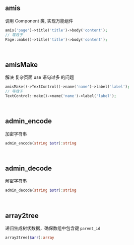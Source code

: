 ## amis

调用 Component 类, 实现万能组件

```php
amis('page')->title('title')->body('content');
// 等效于
Page::make()->title('title')->body('content');
```
<br>

## amisMake

解决 复杂页面 use 语句过多 的问题

```php
amisMake()->TextControl()->name('name')->label('label');
// 等效于
TextControl::make()->name('name')->label('label');
```
<br>

## admin_encode

加密字符串

```php
admin_encode(string $str):string
```
<br>

## admin_decode

解密字符串

```php
admin_decode(string $str):string
```
<br>

## array2tree

递归生成树状数据，确保数组中包含键 `parent_id`

```php
array2tree($arr):array
```
<br>
